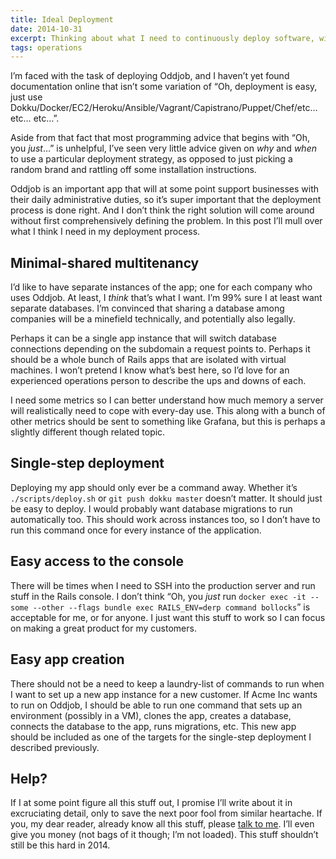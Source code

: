```yaml
---
title: Ideal Deployment
date: 2014-10-31
excerpt: Thinking about what I need to continuously deploy software, without all the hipster complexity.
tags: operations
---
```


I’m faced with the task of deploying Oddjob, and I haven’t yet found
documentation online that isn’t some variation of “Oh, deployment is easy, just
use Dokku/Docker/EC2/Heroku/Ansible/Vagrant/Capistrano/Puppet/Chef/etc… etc…
etc…”.

Aside from that fact that most programming advice that begins with “Oh, you
*just*…” is unhelpful, I’ve seen very little advice given on *why* and *when*
to use a particular deployment strategy, as opposed to just picking a random
brand and rattling off some installation instructions.

Oddjob is an important app that will at some point support businesses with
their daily administrative duties, so it’s super important that the deployment
process is done right. And I don’t think the right solution will come around
without first comprehensively defining the problem. In this post I’ll mull over
what I think I need in my deployment process.

## Minimal-shared multitenancy

I’d like to have separate instances of the app; one for each company who uses
Oddjob. At least, I *think* that’s what I want. I’m 99% sure I at least want
separate databases. I’m convinced that sharing a database among companies will
be a minefield technically, and potentially also legally.

Perhaps it can be a single app instance that will switch database connections
depending on the subdomain a request points to. Perhaps it should be a whole
bunch of Rails apps that are isolated with virtual machines. I won’t pretend I
know what’s best here, so I’d love for an experienced operations person to
describe the ups and downs of each.

I need some metrics so I can better understand how much memory a server will
realistically need to cope with every-day use. This along with a bunch of other
metrics should be sent to something like Grafana, but this is perhaps a
slightly different though related topic.

## Single-step deployment

Deploying my app should only ever be a command away. Whether it’s
`./scripts/deploy.sh` or `git push dokku master` doesn’t matter. It should just
be easy to deploy. I would probably want database migrations to run
automatically too. This should work across instances too, so I don’t have to
run this command once for every instance of the application.

## Easy access to the console

There will be times when I need to SSH into the production server and run stuff
in the Rails console. I don’t think “Oh, you *just* run `docker exec -it --some
--other --flags bundle exec RAILS_ENV=derp command bollocks`” is acceptable for
me, or for anyone. I just want this stuff to work so I can focus on making a
great product for my customers.

## Easy app creation

There should not be a need to keep a laundry-list of commands to run when I
want to set up a new app instance for a new customer. If Acme Inc wants to run
on Oddjob, I should be able to run one command that sets up an environment
(possibly in a VM), clones the app, creates a database, connects the database
to the app, runs migrations, etc. This new app should be included as one of the
targets for the single-step deployment I described previously.

## Help?

If I at some point figure all this stuff out, I promise I’ll write about it in
excruciating detail, only to save the next poor fool from similar heartache. If
you, my dear reader, already know all this stuff, please [talk to
me](https://twitter.com/jezenthomas). I’ll even give you money (not bags of it
though; I’m not loaded). This stuff shouldn’t still be this hard in 2014.
